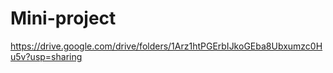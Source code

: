 # Mini-project
https://drive.google.com/drive/folders/1Arz1htPGErbIJkoGEba8Ubxumzc0Hu5v?usp=sharing
